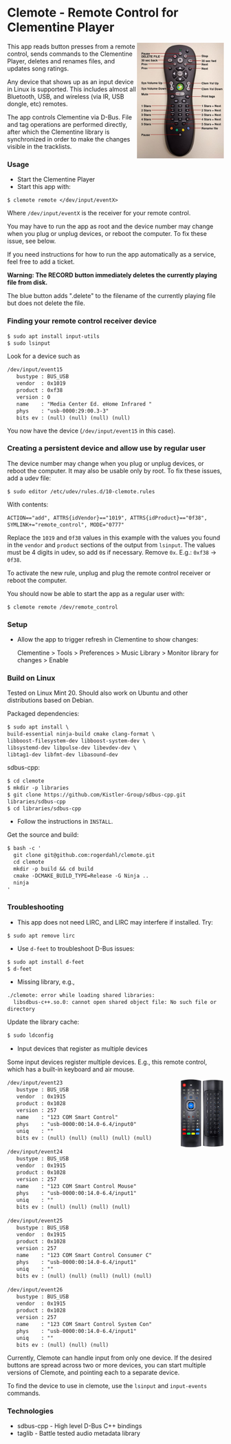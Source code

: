 # Clemote - Remote Control for Clementine Player

<img align="right" width="40%" src="./assets/remote-labels.jpg">

This app reads button presses from a remote control, sends commands to the Clementine Player, deletes and renames files, and updates song ratings.

Any device that shows up as an input device in Linux is supported. This includes almost all Bluetooth, USB, and wireless (via IR, USB dongle, etc) remotes.

The app controls Clementine via D-Bus. File and tag operations are performed directly, after which the Clementine library is synchronized in order to make the changes visible in the tracklists.

### Usage

- Start the Clementine Player
- Start this app with:

```shell
$ clemote remote </dev/input/eventX>
```

Where `/dev/input/eventX` is the receiver for your remote control.

You may have to run the app as root and the device number may change when you plug or unplug devices, or reboot the computer. To fix these issue, see below.

If you need instructions for how to run the app automatically as a service, feel free to add a ticket.

**Warning: The RECORD button immediately deletes the currently playing file from disk.**

The blue button adds ".delete" to the filename of the currently playing file but does not delete the file.

### Finding your remote control receiver device

```shell
$ sudo apt install input-utils
$ sudo lsinput
```

Look for a device such as

```shell
/dev/input/event15
   bustype : BUS_USB
   vendor  : 0x1019
   product : 0xf38
   version : 0
   name    : "Media Center Ed. eHome Infrared "
   phys    : "usb-0000:29:00.3-3"
   bits ev : (null) (null) (null) (null)
```

You now have the device (`/dev/input/event15` in this case).

### Creating a persistent device and allow use by regular user

The device number may change when you plug or unplug devices, or reboot the computer. It may also be usable only by root. To fix these issues, add a udev file:

```shell
$ sudo editor /etc/udev/rules.d/10-clemote.rules
```

With contents:

```shell
ACTION=="add", ATTRS{idVendor}=="1019", ATTRS{idProduct}=="0f38", SYMLINK+="remote_control", MODE="0777"
```

Replace the `1019` and `0f38` values in this example with the values you found in the `vendor` and `product` sections of the output from `lsinput`. The values must be 4 digits in udev, so add `0`s if necessary. Remove `0x`. E.g.: `0xf38` -> `0f38`.

To activate the new rule, unplug and plug the remote control receiver or reboot the computer.

You should now be able to start the app as a regular user with:

```shell
$ clemote remote /dev/remote_control
```

### Setup

- Allow the app to trigger refresh in Clementine to show changes:


    Clementine > Tools > Preferences > Music Library
        > Monitor library for changes > Enable

### Build on Linux

Tested on Linux Mint 20. Should also work on Ubuntu and other distributions based on Debian.

Packaged dependencies:

```shell
$ sudo apt install \
build-essential ninja-build cmake clang-format \
libboost-filesystem-dev libboost-system-dev \
libsystemd-dev libpulse-dev libevdev-dev \
libtag1-dev libfmt-dev libasound-dev
```

sdbus-cpp:

```shell
$ cd clemote
$ mkdir -p libraries
$ git clone https://github.com/Kistler-Group/sdbus-cpp.git libraries/sdbus-cpp
$ cd libraries/sdbus-cpp
```

- Follow the instructions in `INSTALL`.

Get the source and build:

```shell
$ bash -c '
  git clone git@github.com:rogerdahl/clemote.git
  cd clemote
  mkdir -p build && cd build
  cmake -DCMAKE_BUILD_TYPE=Release -G Ninja ..
  ninja
'
```

### Troubleshooting

- This app does not need LIRC, and LIRC may interfere if installed. Try:

```shell
$ sudo apt remove lirc
```

- Use `d-feet` to troubleshoot D-Bus issues:

```shell
$ sudo apt install d-feet
$ d-feet
```

- Missing library, e.g.,

```
./clemote: error while loading shared libraries:
  libsdbus-c++.so.0: cannot open shared object file: No such file or directory
```

Update the library cache:

```bash
$ sudo ldconfig
```

- Input devices that register as multiple devices

Some input devices register multiple devices. E.g., this remote control, which has a built-in keyboard and air mouse.

<img align="right" width="20%" src="./assets/airmouse.png">

```shell
/dev/input/event23
   bustype : BUS_USB
   vendor  : 0x1915
   product : 0x1028
   version : 257
   name    : "123 COM Smart Control"
   phys    : "usb-0000:00:14.0-6.4/input0"
   uniq    : ""
   bits ev : (null) (null) (null) (null) (null)

/dev/input/event24
   bustype : BUS_USB
   vendor  : 0x1915
   product : 0x1028
   version : 257
   name    : "123 COM Smart Control Mouse"
   phys    : "usb-0000:00:14.0-6.4/input1"
   uniq    : ""
   bits ev : (null) (null) (null) (null)

/dev/input/event25
   bustype : BUS_USB
   vendor  : 0x1915
   product : 0x1028
   version : 257
   name    : "123 COM Smart Control Consumer C"
   phys    : "usb-0000:00:14.0-6.4/input1"
   uniq    : ""
   bits ev : (null) (null) (null) (null) (null)

/dev/input/event26
   bustype : BUS_USB
   vendor  : 0x1915
   product : 0x1028
   version : 257
   name    : "123 COM Smart Control System Con"
   phys    : "usb-0000:00:14.0-6.4/input1"
   uniq    : ""
   bits ev : (null) (null) (null)
```

Currently, Clemote can handle input from only one device. If the desired buttons are spread across two or more devices, you can start multiple versions of Clemote, and pointing each to a separate device.

To find the device to use in clemote, use the `lsinput` and `input-events` commands.

### Technologies

- sdbus-cpp - High level D-Bus C++ bindings
- taglib - Battle tested audio metadata library
